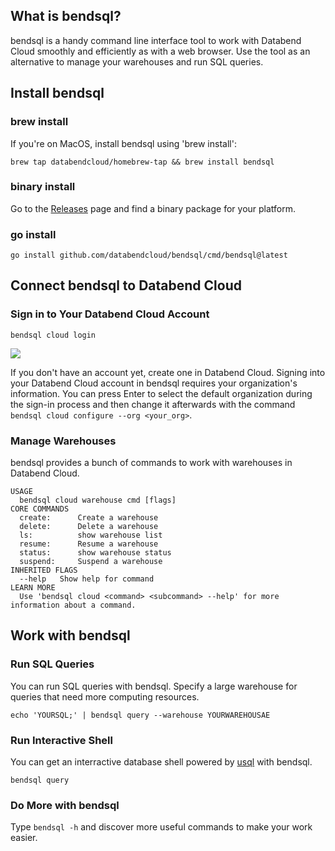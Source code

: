 ## What is bendsql?

bendsql is a handy command line interface tool to work with Databend Cloud smoothly and efficiently as with a web browser. Use the tool as an alternative to manage your warehouses and run SQL queries.


## Install bendsql

### brew install

If you're on MacOS, install bendsql using 'brew install':
```shell
brew tap databendcloud/homebrew-tap && brew install bendsql
```

### binary install

Go to the [Releases](https://github.com/databendcloud/bendsql/releases/latest) page and find a binary package for your platform.

### go install

```shell
go install github.com/databendcloud/bendsql/cmd/bendsql@latest
```

## Connect bendsql to Databend Cloud

### Sign in to Your Databend Cloud Account

```shell
bendsql cloud login
```

![](https://tva3.sinaimg.cn/large/005UfcOkly8h78cbw42jcj30z80b0aat.jpg)

If you don't have an account yet, create one in Databend Cloud.
Signing into your Databend Cloud account in bendsql requires your organization's information. You can press Enter to select the default organization during the sign-in process and then change it afterwards with the command ` bendsql cloud configure --org <your_org> `.

### Manage Warehouses

bendsql provides a bunch of commands to work with warehouses in Databend Cloud.

```shell
USAGE
  bendsql cloud warehouse cmd [flags]
CORE COMMANDS
  create:      Create a warehouse
  delete:      Delete a warehouse
  ls:          show warehouse list
  resume:      Resume a warehouse
  status:      show warehouse status
  suspend:     Suspend a warehouse
INHERITED FLAGS
  --help   Show help for command
LEARN MORE
  Use 'bendsql cloud <command> <subcommand> --help' for more information about a command.
```


## Work with bendsql

### Run SQL Queries

You can run SQL queries with bendsql. Specify a large warehouse for queries that need more computing resources.

```shell
echo 'YOURSQL;' | bendsql query --warehouse YOURWAREHOUSAE
```

### Run Interactive Shell

You can get an interractive database shell powered by [usql](https://github.com/xo/usql) with bendsql.

```shell
bendsql query
```

### Do More with bendsql

Type `bendsql -h` and discover more useful commands to make your work easier.
